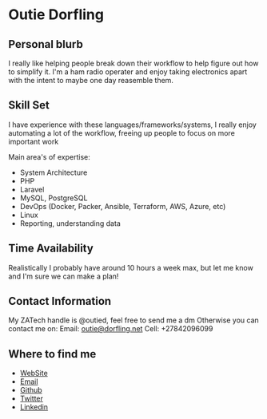 # Outie Dorfling


## Personal blurb
I really like helping people break down their workflow to help figure out how to simplify it.
I'm a ham radio operater and enjoy taking electronics apart with the intent to maybe one day reasemble them.

## Skill Set
I have experience with these languages/frameworks/systems, I really enjoy automating a lot of the workflow, freeing up people to focus on more important work

Main area's of expertise:
* System Architecture
* PHP
* Laravel
* MySQL, PostgreSQL
* DevOps (Docker, Packer, Ansible, Terraform, AWS, Azure, etc)
* Linux
* Reporting, understanding data


## Time Availability
Realistically I probably have around 10 hours a week max, but let me know and I'm sure we can make a plan!

## Contact Information
My ZATech handle is @outied, feel free to send me a dm
Otherwise you can contact me on:
Email: outie@dorfling.net
Cell: +27842096099

## Where to find me
* [WebSite](github.com/Dorfling)
* [Email](mailto:outie@dorfling.net)
* [Github](https://github.com/Dorfling)
* [Twitter](https://twitter.com/)
* [Linkedin](https://www.linkedin.com/in/outie-dorfling-aa70131a3/)  
